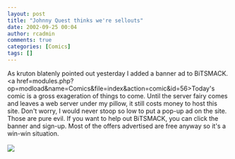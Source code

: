 ```yaml
---
layout: post
title: "Johnny Quest thinks we're sellouts"
date: 2002-09-25 00:04
author: rcadmin
comments: true
categories: [Comics]
tags: []
---
```

As kruton blatenly pointed out yesterday I added a banner ad to BiTSMACK. <a href=modules.php?op=modload&name=Comics&file=index&action=comic&id=56>Today's comic</a> is a gross exageration of things to come. Until the server fairy comes and leaves a web server under my pillow, it still costs money to host this site. Don't worry, I would never stoop so low to put a pop-up ad on the site. Those are pure evil. If you want to help out BiTSMACK, you can click the banner and sign-up. Most of the offers advertised are free anyway so it's a win-win situation.<br /><br /><!--more--><img src='http://dl.bitsmack.com/comics/20020925.gif'   />

